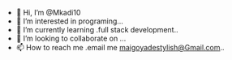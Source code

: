 - 👋 Hi, I’m @Mkadi10
- 👀 I’m interested in programing...
- 🌱 I’m currently learning .full stack development..
- 💞️ I’m looking to collaborate on ...
- 📫 How to reach me .email me maigoyadestylish@Gmail.com..

<!---
Mkadi10/Mkadi10 is a ✨ special ✨ repository because its `README.md` (this file) appears on your GitHub profile.
You can click the Preview link to take a look at your changes.
--->
